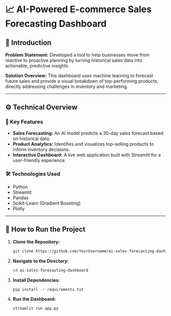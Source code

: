 # 📈 AI-Powered E-commerce Sales Forecasting Dashboard

## 📖 Introduction
**Problem Statement:** Developed a tool to help businesses move from reactive to proactive planning by turning historical sales data into actionable, predictive insights.  

**Solution Overview:** This dashboard uses machine learning to forecast future sales and provide a visual breakdown of top-performing products, directly addressing challenges in inventory and marketing.  

---

## ⚙️ Technical Overview

### 🔑 Key Features
- **Sales Forecasting:** An AI model predicts a 30-day sales forecast based on historical data.  
- **Product Analytics:** Identifies and visualizes top-selling products to inform inventory decisions.  
- **Interactive Dashboard:** A live web application built with Streamlit for a user-friendly experience.  

### 🛠️ Technologies Used
- Python  
- Streamlit  
- Pandas  
- Scikit-Learn (Gradient Boosting)  
- Plotly  

---

## 🚀 How to Run the Project

1. **Clone the Repository:**  
   ```bash
   git clone https://github.com/YourUsername/ai-sales-forecasting-dashboard.git
2. **Navigate to the Directory:**  
   ```bash
   cd ai-sales-forecasting-dashboard
3. **Install Dependencies:**  
   ```bash
   pip install -r requirements.txt
4. **Run the Dashboard:**  
   ```bash
   streamlit run app.py

